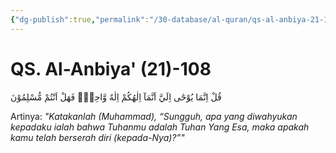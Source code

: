 ```yaml
---
{"dg-publish":true,"permalink":"/30-database/al-quran/qs-al-anbiya-21-108/"}
---
```



# QS. Al-Anbiya' (21)-108
قُلْ اِنَّمَا يُوْحٰٓى اِلَيَّ اَنَّمَآ اِلٰهُكُمْ اِلٰهٌ وَّاحِدٌۚ فَهَلْ اَنْتُمْ مُّسْلِمُوْنَ

Artinya: *"Katakanlah (Muhammad), “Sungguh, apa yang diwahyukan kepadaku ialah bahwa Tuhanmu adalah Tuhan Yang Esa, maka apakah kamu telah berserah diri (kepada-Nya)?”"*
